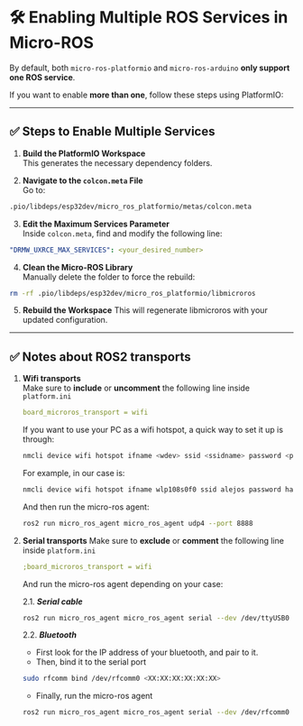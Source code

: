 # 🛠️ Enabling Multiple ROS Services in Micro-ROS

By default, both `micro-ros-platformio` and `micro-ros-arduino` **only support one ROS service**.

If you want to enable **more than one**, follow these steps using PlatformIO:

---

## ✅ Steps to Enable Multiple Services

1. **Build the PlatformIO Workspace**  
   This generates the necessary dependency folders.

2. **Navigate to the `colcon.meta` File**  
   Go to:  
```bash
.pio/libdeps/esp32dev/micro_ros_platformio/metas/colcon.meta
```


3. **Edit the Maximum Services Parameter**  
Inside `colcon.meta`, find and modify the following line:
```yaml
"DRMW_UXRCE_MAX_SERVICES": <your_desired_number>
```

4. **Clean the Micro-ROS Library**  
Manually delete the folder to force the rebuild:

```bash
rm -rf .pio/libdeps/esp32dev/micro_ros_platformio/libmicroros
```

5. **Rebuild the Workspace**
This will regenerate libmicroros with your updated configuration.

---
## ✅ Notes about ROS2 transports

1. **Wifi transports**  
   Make sure to **include** or **uncomment** the following line inside `platform.ini`
   ```yaml
   board_microros_transport = wifi
   ```
   
   If you want to use your PC as a wifi hotspot, a quick way to set it up is through:

   ```bash
   nmcli device wifi hotspot ifname <wdev> ssid <ssidname> password <password>
   ```

   For example, in our case is:
   ```bash
   nmcli device wifi hotspot ifname wlp108s0f0 ssid alejos password harvesting
   ```

   And then run the micro-ros agent:
   ```bash
   ros2 run micro_ros_agent micro_ros_agent udp4 --port 8888
   ``` 

2. **Serial transports**
   Make sure to **exclude** or **comment** the following line inside `platform.ini`
   ```yaml
   ;board_microros_transport = wifi
   ```

   And run the micro-ros agent depending on your case:

   2.1. ***Serial cable***
   
   ```bash
   ros2 run micro_ros_agent micro_ros_agent serial --dev /dev/ttyUSB0 --baudrate 2000000
   ```

   2.2. ***Bluetooth***
   * First look for the IP address of your bluetooth, and pair to it.
   * Then, bind it to the serial port

   ```bash
   sudo rfcomm bind /dev/rfcomm0 <XX:XX:XX:XX:XX:XX>
   ```
   * Finally, run the micro-ros agent


   ```bash
   ros2 run micro_ros_agent micro_ros_agent serial --dev /dev/rfcomm0
   ```


